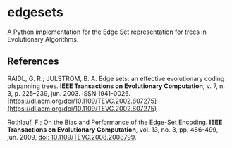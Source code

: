 # edgesets

A Python implementation for the Edge Set representation for trees in Evolutionary Algorithms.

## References

RAIDL,  G.  R.;  JULSTROM,  B.  A.  Edge  sets:   an  effective  evolutionary  coding  ofspanning trees. **IEEE Transactions on Evolutionary Computation**, v. 7, n. 3, p. 225–239, jun. 2003. ISSN 1941-0026. [https://dl.acm.org/doi/10.1109/TEVC.2002.807275](https://dl.acm.org/doi/10.1109/TEVC.2002.807275)

Rothlauf, F.; On the Bias and Performance of the Edge-Set Encoding. **IEEE Transactions on Evolutionary Computation**, vol. 13, no. 3, pp. 486-499, jun. 2009, [doi: 10.1109/TEVC.2008.2008799](https://ieeexplore.ieee.org/document/4797813).
